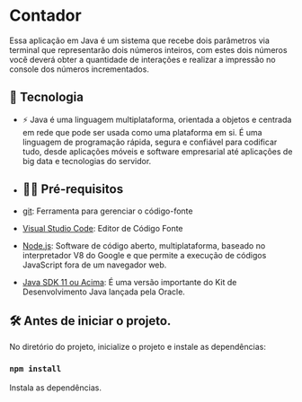 # Contador

Essa aplicação em Java é um sistema que recebe dois parâmetros via terminal que representarão dois números inteiros, com estes dois números você deverá obter a quantidade de interações e realizar a impressão no console dos números incrementados.

## 🚀 Tecnologia

- ⚡ Java é uma linguagem multiplataforma, orientada a objetos e centrada em rede que pode ser usada como uma plataforma em si. É uma linguagem de programação rápida, segura e confiável para codificar tudo, desde aplicações móveis e software empresarial até aplicações de big data e tecnologias do servidor.

- ## ✋🏻 Pré-requisitos

- [git](https://git-scm.com/downloads): Ferramenta para gerenciar o código-fonte

- [Visual Studio Code](https://code.visualstudio.com/): Editor de Código Fonte

- [Node.js](https://nodejs.org/en): Software de código aberto, multiplataforma, baseado no interpretador V8 do Google e que permite a execução de códigos JavaScript fora de um navegador web.

- [Java SDK 11 ou Acima](https://jdk.java.net/11/): É uma versão importante do Kit de Desenvolvimento Java lançada pela Oracle.

## :hammer_and_wrench: Antes de iniciar o projeto.

No diretório do projeto, inicialize o projeto e instale as dependências:

  ### `npm install`
  
  Instala as dependências.
